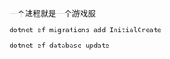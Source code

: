 
一个进程就是一个游戏服

```shell
dotnet ef migrations add InitialCreate
```

```shell
dotnet ef database update
```
